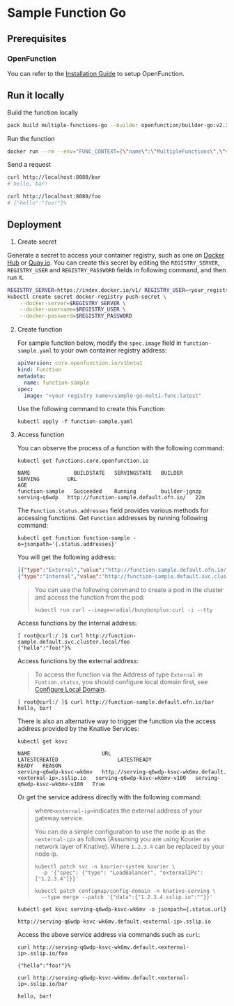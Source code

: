 # Sample Function Go

## Prerequisites

### OpenFunction

You can refer to the [Installation Guide](https://github.com/OpenFunction/OpenFunction#install-openfunction) to setup OpenFunction.

## Run it locally

Build the function locally

```sh
pack build multiple-functions-go --builder openfunction/builder-go:v2.3.0-1.16 --env FUNC_NAME="MultipleFunctions"  --env FUNC_CLEAR_SOURCE=true
```

Run the function

```sh
docker run --rm --env="FUNC_CONTEXT={\"name\":\"MultipleFunctions\",\"version\":\"v1.0.0\",\"port\":\"8080\",\"runtime\":\"Knative\"}" --env="CONTEXT_MODE=self-host" --name multiple-functions-go -p 8080:8080 multiple-functions-go
```

Send a request

```sh
curl http://localhost:8080/bar
# hello, bar!

curl http://localhost:8080/foo
# {"hello":"foo!"}%  
```


## Deployment

1. Create secret

Generate a secret to access your container registry, such as one on [Docker Hub](https://hub.docker.com/) or [Quay.io](https://quay.io/).
You can create this secret by editing the ``REGISTRY_SERVER``, ``REGISTRY_USER`` and ``REGISTRY_PASSWORD`` fields in following command, and then run it.

  ```bash
  REGISTRY_SERVER=https://index.docker.io/v1/ REGISTRY_USER=<your_registry_user> REGISTRY_PASSWORD=<your_registry_password>
  kubectl create secret docker-registry push-secret \
      --docker-server=$REGISTRY_SERVER \
      --docker-username=$REGISTRY_USER \
      --docker-password=$REGISTRY_PASSWORD
  ```

2. Create function

   For sample function below, modify the ``spec.image`` field in ``function-sample.yaml`` to your own container registry address:

    ```yaml
    apiVersion: core.openfunction.io/v1beta1
    kind: Function
    metadata:
      name: function-sample
    spec:
      image: "<your registry name>/sample-go-multi-func:latest"
    ```

   Use the following command to create this Function:

    ```shell
    kubectl apply -f function-sample.yaml
    ```

3. Access function

   You can observe the process of a function with the following command:

    ```shell
   kubectl get functions.core.openfunction.io
   
   NAME              BUILDSTATE   SERVINGSTATE   BUILDER         SERVING         URL                                              AGE
   function-sample   Succeeded    Running        builder-jgnzp   serving-q6wdp   http://function-sample.default.ofn.io/   22m
    ```
   The `Function.status.addresses` field provides various methods for accessing functions.
   Get `Function` addresses by running following command:
   ```shell
   kubectl get function function-sample -o=jsonpath='{.status.addresses}'
   ```
   You will get the following address:
   ```json
   [{"type":"External","value":"http://function-sample.default.ofn.io/"},
   {"type":"Internal","value":"http://function-sample.default.svc.cluster.local/"}]
   ```

   > You can use the following command to create a pod in the cluster and access the function from the pod:
   >
   > ```shell
   > kubectl run curl --image=radial/busyboxplus:curl -i --tty
   > ```

   Access functions by the internal address:
   ```shell
   [ root@curl:/ ]$ curl http://function-sample.default.svc.cluster.local/foo
   {"hello":"foo!"}%
   ```

   Access functions by the external address:
   > To access the function via the Address of type `External` in `Funtion.status`, you should configure local domain first, see [Configure Local Domain](https://openfunction.dev/docs/concepts/networking/local-domain).

   ```shell
   [ root@curl:/ ]$ curl http://function-sample.default.ofn.io/bar
   hello, bar!
   ```
   
   There is also an alternative way to trigger the function via the access address provided by the Knative Services:

    ```shell
    kubectl get ksvc
     
    NAME                       URL                                                            LATESTCREATED                   LATESTREADY                     READY   REASON
    serving-q6wdp-ksvc-wk6mv   http://serving-q6wdp-ksvc-wk6mv.default.<external-ip>.sslip.io   serving-q6wdp-ksvc-wk6mv-v100   serving-q6wdp-ksvc-wk6mv-v100   True
    ```
   
   Or get the service address directly with the following command:
   
   > where` <external-ip> `indicates the external address of your gateway service.
   >
   > You can do a simple configuration to use the node ip as the `<external-ip>` as follows  (Assuming you are using Kourier as network layer of Knative). Where `1.2.3.4` can be replaced by your node ip.
   >
   > ```shell
    > kubectl patch svc -n kourier-system kourier \
    >   -p '{"spec": {"type": "LoadBalancer", "externalIPs": ["1.2.3.4"]}}'
    > 
    > kubectl patch configmap/config-domain -n knative-serving \
    >   --type merge --patch '{"data":{"1.2.3.4.sslip.io":""}}'
    > ```
   
    ```shell
    kubectl get ksvc serving-q6wdp-ksvc-wk6mv -o jsonpath={.status.url}
     
    http://serving-q6wdp-ksvc-wk6mv.default.<external-ip>.sslip.io
    ```
   
   Access the above service address via commands such as ``curl``:
   
    ```shell
    curl http://serving-q6wdp-ksvc-wk6mv.default.<external-ip>.sslip.io/foo
     
    {"hello":"foo!"}%
    
    curl http://serving-q6wdp-ksvc-wk6mv.default.<external-ip>.sslip.io/bar
     
    hello, bar!
    ```